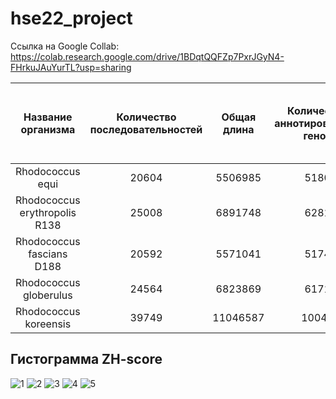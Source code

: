# hse22_project


Ссылка на Google Collab: https://colab.research.google.com/drive/1BDqtQQFZp7PxrJGyN4-FHrkuJAuYurTL?usp=sharing


| Название организма | Количество последовательностей | Общая длина |  Количество аннотированных генов  | Процент покрытия | Количество участков с ZH-Score > 500  | Общая длина участков с ZH-Score > 500 |
|:-----:|:-------:|:--------:|:-------:|:-------:|:-------:|:-------:|
| Rhodococcus equi  | 20604 | 5506985 | 5180 | 90.11 | 80236 | 809410 |
| Rhodococcus erythropolis R138    | 25008 | 6891748 | 6281 | 89.39 | 53742 | 533308 |
| Rhodococcus fascians D188   | 20592 | 5571041 | 5174 | 90.29 | 52048 | 518678 |
| Rhodococcus globerulus  | 24564 | 6823869 | 6171 | 89.88 | 58219 | 576040 |
| Rhodococcus koreensis   | 39749 | 11046587 | 10042 | 87.12 | 111230 | 1125952 |

## Гистограмма ZH-score
![1](https://user-images.githubusercontent.com/71615626/173682091-075f0434-b921-47e8-b742-c28f73c2ff7f.png)
![2](https://user-images.githubusercontent.com/71615626/173682090-5ad0062c-df06-4d3a-bca7-e344d0f35356.png)
![3](https://user-images.githubusercontent.com/71615626/173682084-f00c2f40-f2ec-48cc-979f-8f8e915d7997.png)
![4](https://user-images.githubusercontent.com/71615626/173682099-93254edd-daee-4532-9b03-4ec3d2497059.png)
![5](https://user-images.githubusercontent.com/71615626/173682094-5ebfb271-bccf-488b-b46a-dbf669dbb937.png)

